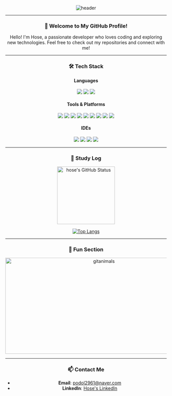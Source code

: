 <div align="center"> 

![header](https://capsule-render.vercel.app/api?type=cylinder&color=000000&height=150&section=header&text=Hose&fontColor=ffffff&fontSize=70&animation=fadeIn&fontAlignY=55&desc=%20&descAlignY=62&descAlign=62)

---

### 👋 Welcome to My GitHub Profile!

Hello! I'm Hose, a passionate developer who loves coding and exploring new technologies. Feel free to check out my repositories and connect with me!

---

### 🛠️ Tech Stack

<div align="center">
  
#### Languages
<img src="https://img.shields.io/badge/python-3776AB?style=for-the-badge&logo=python&logoColor=white">
<img src="https://img.shields.io/badge/Java-007396?style=for-the-badge&logo=java&logoColor=white">
<img src="https://img.shields.io/badge/C++-00599C?style=for-the-badge&logo=cplusplus&logoColor=white">

#### Tools & Platforms
<img src="https://img.shields.io/badge/docker-2496ED?style=for-the-badge&logo=docker&logoColor=white">
<img src="https://img.shields.io/badge/kubernetes-326CE5?style=for-the-badge&logo=kubernetes&logoColor=white">
<img src="https://img.shields.io/badge/amazonwebservices-232F3E?style=for-the-badge&logo=amazonwebservices&logoColor=white">
<img src="https://img.shields.io/badge/MySQL-4479A1?style=for-the-badge&logo=mysql&logoColor=white">
<img src ="https://img.shields.io/badge/Linux-FCC624?style=for-the-badge&logo=linux&logoColor=black">
<img src ="https://img.shields.io/badge/ansible-EE0000?style=for-the-badge&logo=ansible&logoColor=black">
<img src ="https://img.shields.io/badge/terraform-844FBA?style=for-the-badge&logo=terraform&logoColor=black">
<img src ="https://img.shields.io/badge/jenkins-D24939?style=for-the-badge&logo=jenkins&logoColor=black">
<img src ="https://img.shields.io/badge/openstack-ED1944?style=for-the-badge&logo=openstack&logoColor=white">

#### IDEs
<img src="https://img.shields.io/badge/IntelliJ%20IDEA-000000?style=for-the-badge&logo=intellijidea&logoColor=white">
<img src="https://img.shields.io/badge/VSCode-007ACC?style=for-the-badge&logo=visualstudiocode&logoColor=white">
<img src="https://img.shields.io/badge/Eclipse-2C2255?style=for-the-badge&logo=eclipseide&logoColor=white">
<img src="https://img.shields.io/badge/vmware-607078?style=for-the-badge&logo=vmware&logoColor=white">
  
</div>

---

### 📝 Study Log

<div align="center">
<a href="https://github.com/hosekwak">
  <img align="center" style="height:180px" src="https://github-readme-stats.vercel.app/api?username=hosekwak&show_icons=true&include_all_commits=true&hide_border=true&bg_color=30,000000,ffffff&title_color=fff&text_color=fff&icon_color=fff" alt="hose's GitHub Status" />
</a>

[![Top Langs](https://github-readme-stats.vercel.app/api/top-langs/?username=hosekwak&layout=compact&theme=graywhite)](https://github.com/anuraghazra/github-readme-stats)

</div>

---

### 🎉 Fun Section

<a href="https://www.gitanimals.org/">
      <img
        src="https://render.gitanimals.org/guilds/669361584026746551/draw"
        width="600"
        height="300"
        alt="gitanimals"
      />
    </a>

---

### 📫 Contact Me
- **Email**: [podol2961@naver.com](mailto:podol2961@naver.com)
- **LinkedIn**: [Hose's LinkedIn](https://linkedin.com/in/hose)
  
</div>
